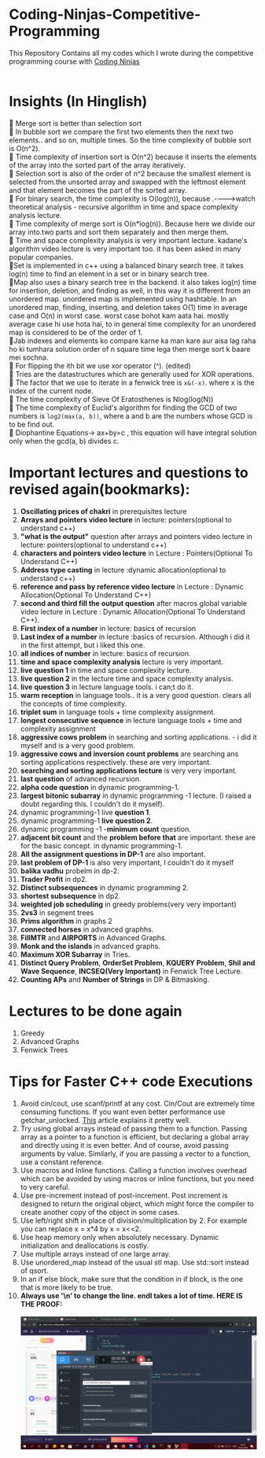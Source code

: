 # Coding-Ninjas-Competitive-Programming
This Repository Contains all my codes which I wrote during the competitive programming course with <a href="https://www.codingninjas.com/">Coding Ninjas</a></br></br>

# Insights (In Hinglish)
:slightly_smiling_face: Merge sort is better than selection sort</br>
:slightly_smiling_face: In bubble sort we compare the first two elements then the next two elements.. and so on, multiple times. So the time complexity of bubble sort is O(n^2).</br>
:slightly_smiling_face: Time complexity of insertion sort is O(n^2) because it inserts the elements of the array into the sorted part of the array iteratively.</br>
:slightly_smiling_face: Selection sort is also of the order of n^2 because the smallest element is selected from.the unsorted array and swapped with the leftmost element and that element becomes the part of the sorted array.</br>
:slightly_smiling_face: For binary search, the time complexity is O(log(n)), because .---->watch theoretical analysis - recursive algorithm in time and space complexity analysis lecture.</br>
:slightly_smiling_face: Time complexity of merge sort is O(n*log(n)). Because here we divide our array into.two parts and sort them separately and then merge them.</br>
:slightly_smiling_face: Time and space complexity analysis is very important lecture. kadane's algorithm video lecture is very important too. it has been asked in many popular companies.</br>
:slightly_smiling_face:Set is implemented in c++ using a balanced binary search tree. it takes log(n) time to find an element in a set or in binary search tree.</br>
:slightly_smiling_face:Map also uses a binary search tree in the backend. it also takes log(n) time for insertion, deletion, and finding as well, in this way it is different from an unordered map. unordered map is implemented using hashtable. In an unordered map, finding, inserting, and deletion takes O(1) time in average case and O(n) in worst case. worst case bohot kam aata hai. mostly average case hi use hota hai, to in general time complexity for an unordered map is considered to be of the order of 1.</br>
:slightly_smiling_face:Jab indexes and elements ko compare karne ka man kare aur aisa lag raha ho ki tumhara solution order of n square time lega then merge sort k baare mei sochna.</br>
:slightly_smiling_face: For flipping the ith bit we use xor operator (^). (edited)</br>
:slightly_smiling_face: Tries are the datastructures which are generally used for XOR operations.</br>
:slightly_smiling_face: The factor that we use to iterate in a fenwick tree is `x&(-x)`. where x is the index of the current node.</br>
:slightly_smiling_face: The time complexity of Sieve Of Eratosthenes is Nlog(log(N))</br>
:slightly_smiling_face: The time complexity of Euclid's algorithm for finding the GCD of two numbers is `log2(max(a, b))`, where a and b are the numbers whose GCD is to be find out.</br>
:slightly_smiling_face: Diophantine Equations-> ax+by=c , this equation will have integral solution only when the gcd(a, b) divides c.</br>


# Important lectures and questions to revised again(bookmarks):
1. **Oscillating prices of chakri** in prerequisites lecture
2. **Arrays and pointers video lecture** in lecture: pointers(optional to understand c++)
3. **"what is the output"** question after arrays and pointers video lecture in lecture: pointers(optional to understand c++)
4. **characters and pointers video lecture** in Lecture : Pointers(Optional To Understand C++)
5. **Address type casting** in lecture :dynamic allocation(optional to understand c++)
6. **reference and pass by reference video lecture** in Lecture : Dynamic Allocation(Optional To Understand C++)
7. **second and third fill the output question** after macros global variable video lecture in Lecture : Dynamic Allocation(Optional To Understand C++).
8. **First index of a number** in lecture: basics of recursion
9. **Last index of a number** in lecture :basics of recursion. Although i did it in the first attempt, but i liked this one.
10. **all indices of number** in lecture: basics of recursion.
11. **time and space complexity analysis** lecture is very important.
12. **live question 1** in time and space complexity lecture.
13. **live question 2** in the lecture time and space complexity analysis.
14. **live question 3** in lecture language tools. i can;t do it.
15. **warm reception** in language tools.. it is a very good question. clears all the concepts of time complexity.
16. **triplet sum** in language tools + time complexity assignment.
17. **longest consecutive sequence** in lecture language tools + time and complexity assignment
18. **aggressive cows problem** in searching and sorting applications. - i did it myself and is a very good problem.
19. **aggressive cows and inversion count problems** are searching ans sorting applications respectively. these are very important.
20. **searching and sorting applications lecture** is very very important.
21. **last question** of advanced recursion.
22. **alpha code question** in dynamic programming-1.
23. **largest bitonic subarray** in dynamic programming -1 lecture. (I raised a doubt regarding this. I couldn't do it myself).
24. dynamic programming-1 live **question 1**.
25. dynamic programming-1 **live question 2**.
26. dynamic programming -1 -**minimum count** question.
27. **adjacent bit count** and the **problem before that** are important. these are for the basic concept. in dynamic programming-1.
28. **All the assignment questions in DP-1** are also important.
29. **last problem of DP-1** is also very important, I couldn't do it myself
30. **balika vadhu** probelm in dp-2.
31. **Trader Profit** in dp2.
32. **Distinct subsequences** in dynamic programming 2.
33. **shortest subsequence** in dp2.
34. **weighted job scheduling** in greedy problems(very very important)
35. **2vs3** in segment trees
36. **Prims algorithm** in graphs 2
37. **connected horses** in advanced graphhs.
38. **FillMTR** and **AIRPORTS** in Advanced Graphs.
39. **Monk and the islands** in advanced graphs.
40. **Maximum XOR Subarray** in Tries.
41. **Distinct Query Problem**, **OrderSet Problem**, **KQUERY Problem**, **Shil and Wave Sequence**, **INCSEQ(Very Important)**
 in Fenwick Tree Lecture.
42. **Counting APs** and **Number of Strings** in DP & Bitmasking.
 
# Lectures to be done again
1. Greedy
2. Advanced Graphs
3. Fenwick Trees

# Tips for Faster C++ code Executions
1. Avoid cin/cout, use scanf/printf at any cost. Cin/Cout are extremely time consuming functions. If you want even better performance use getchar_unlocked. <a href="http://abhisharlives.blogspot.com/2012/06/really-fast-io-methods-for-programming.html">This</a> article explains it pretty well.
2. Try using global arrays instead of passing them to a function. Passing array as a pointer to a function is efficient, but declaring a global array and directly using it is even better. And of course, avoid passing arguments by value. Similarly, if you are passing a vector to a function, use a constant reference.
3. Use macros and Inline functions. Calling a function involves overhead which can be avoided by using macros or inline functions, but you need to very careful.
4. Use pre-increment instead of post-increment. Post increment is designed to return the original object, which might force the compiler to create another copy of the object in some cases.
5. Use left/right shift in place of division/multiplication by 2. For example you can replace x = x*4 by x = x<<2.
6. Use heap memory only when absolutely necessary. Dynamic initialization and deallocations is costly. 
7. Use multiple arrays instead of one large array.
8. Use unordered_map instead of the usual stl map. Use std::sort instead of qsort.
9. In an if else block, make sure that the condition in if block, is the one that is more likely to be true.
10. **Always use '\n' to change the line. endl takes a lot of time. HERE IS THE PROOF:**</br></br>
![Farmers Market Finder Demo](Media/endline_proof.gif)
